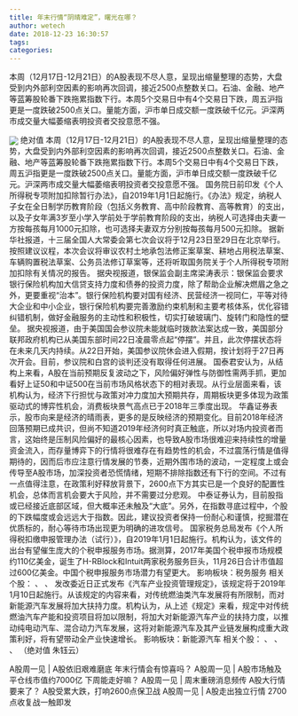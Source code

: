 ```yaml
---
title: 年末行情“阴晴难定”，曙光在哪？
author: wetech
date: 2018-12-23 16:30:57
tags: 
categories: 
---
```

本周（12月17日-12月21日）的A股表现不尽人意，呈现出缩量整理的态势，大盘受到内外部利空因素的影响再次回调，接近2500点整数关口。石油、金融、地产等蓝筹股轮番下跌拖累指数下行。本周5个交易日中有4个交易日下跌，周五沪指更是一度跌破2500点关口。量能方面，沪市单日成交额一度跌破千亿元。沪深两市成交量大幅萎缩表明投资者交投意愿不强。
<!-- more -->
<img align="center" border="0" src="http://invest-images-external.cbndata.org/5LiA6LSiQUJT/images/980b881673a4e23b351b6c06047516de316d1dbc.png" />
绝对值
本周（12月17日-12月21日）的A股表现不尽人意，呈现出缩量整理的态势，大盘受到内外部利空因素的影响再次回调，接近2500点整数关口。石油、金融、地产等蓝筹股轮番下跌拖累指数下行。本周5个交易日中有4个交易日下跌，周五沪指更是一度跌破2500点关口。量能方面，沪市单日成交额一度跌破千亿元。沪深两市成交量大幅萎缩表明投资者交投意愿不强。
国务院日前印发《个人所得税专项附加扣除暂行办法》，自2019年1月1日起施行。《办法》规定，纳税人子女在全日制学历教育阶段（包括义务教育、高中阶段教育、高等教育）的支出，以及子女年满3岁至小学入学前处于学前教育阶段的支出，纳税人可选择由夫妻一方按每孩每月1000元扣除，也可选择夫妻双方分别按每孩每月500元扣除。
据新华社报道，十三届全国人大常委会第七次会议将于12月23日至29日在北京举行。按照建议议程，本次会议将审议农村土地承包法修正案草案、耕地占用税法草案、车辆购置税法草案、公务员法修订草案等，还将听取国务院关于个人所得税专项附加扣除有关情况的报告。
据央视报道，银保监会副主席梁涛表示：银保监会要求银行保险机构加大信贷支持力度和债券的投资力度，除了帮助企业解决燃眉之急之外，更要重视“治本”。银行保险机构要对国有经济、民营经济一视同仁，平等对待大企业和中小企业，银行保险机构要完善激励约束机制和主要考核体系，优化容错纠错机制，做好金融服务的主动性和积极性，切实打破玻璃门、旋转门和隐性的壁垒。
据央视报道，由于美国国会参议院未能就临时拨款法案达成一致，美国部分联邦政府机构已从美国东部时间22日凌晨零点起“停摆”。并且，此次停摆状态将在未来几天内持续。从22日开始，美国参议院休会进入假期，按计划将于27日再次开会。目前，参议院和白宫的谈判还没有取得任何进展。
国泰君安认为，从结构上来看，A股在当前预期反复波动之下，风险偏好弹性与防御性需两手抓，更加看好上证50和中证500在当前市场风格状态下的相对表现。从行业层面来看，该机构认为，经济下行担忧与政策对冲力度加大预期共存，周期板块更多体现为政策驱动式的博弈性机会，消费板块景气高点已于2018年三季度出现。
华鑫证券表示，股市向来是经济的晴雨表，更多的是反映经济的预期变化。目前2018年经济回落预期已成共识，但尚不知道2019年经济何时真正触底，所以对场内投资者而言，这始终是压制风险偏好的最核心因素，也导致A股市场很难迎来持续性的增量资金流入，而存量博弈下的行情将很难存在有趋势性的机会，不过震荡行情是值得期待的，因而后市应注意行情发展的节奏，近期外围市场的波动，一定程度上或会传导至A股市场，加深投资者恐慌情绪，短期不排除指数还有下行的空间。不过有一点值得注意，在政策利好释放背景下，2600点下方其实已是一个良好的配置性机会，总体而言机会要大于风险，并不需要过分悲观。
中泰证券认为，目前股指或已经接近底部区域，但大概率还未触及“大底”。另外，在指数寻底过程中，个股的下跌幅度或会远远大于指数。因此，建议投资者保持一份耐心和谨慎，挖掘潜在优质标的，耐心等待市场出现更为明确的进攻信号。
国家税务总局发布《个人所得税扣缴申报管理办法（试行）》，自2019年1月1日起施行。机构认为，该文件的出台有望催生庞大的个税申报服务市场。据测算，2017年美国个税申报市场规模约110亿美金，诞生了H-RBlock和Intuit两家税务服务巨头，11月26日合计市值超过600亿美金。中国个税申报服务市场潜力有望更大。
影响板块：税务服务
相关个股：
、
、
发改委近日正式发布《汽车产业投资管理规定》，该规定将于2019年1月10日起施行。从该规定的内容来看，对传统燃油类汽车发展将有所限制，而对新能源汽车发展将加大扶持力度。机构认为，从上述《规定》来看，规定中对传统燃油汽车产能和投资项目将加以限制，将加大对新能源汽车产业的扶持力度，以推动纯电动汽车、混合动力汽车发展，这将对新能源汽车及其产业链发展构成重大政策利好，将有望带动全产业快速增长。
影响板块：新能源汽车
相关个股：
、
、
、
（绝对值 朱钰云）
 
 
A股周一见 | A股依旧艰难磨底 年末行情会有惊喜吗？
A股周一见 | A股市场触及平仓线市值约7000亿 下周能走好嘛？
A股周一见 | 周末重磅消息频传 A股大行情要来了？
A股受累大跌，打响2600点保卫战
A股周一见 | A股走出独立行情 2700点收复战一触即发
